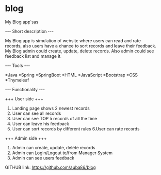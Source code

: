 # blog

My Blog app'sas

--- Short description ---

My Blog app is simulation of website where users can read and rate records, also users have a chance to sort records and leave their feedback.
My Blog admin could create, update, delete records. Also admin could see feedback list and manage it.

--- Tools ---

*Java
*Spring
*SpringBoot
*HTML
*JavaScript
*Bootstrap
*CSS
*Thymeleaf

--- Functionality ---

+++ User side +++

1. Landing page shows 2 newest records
2. User can see all records
3. User can see TOP 5 records of all the time
4. User can leave his feedback
5. User can sort records by different rules
6.User can rate records

+++ Admin side +++

1. Admin can create, update, delete records
2. Admin can Login/Logout to/from Manager System
3. Admin can see users feedback

GITHUB link: https://github.com/auba86/blog
